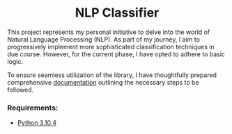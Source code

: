 <h1 align="center">NLP Classifier</h1>
This project represents my personal initiative to delve into the world of Natural Language Processing (NLP). As part of my journey, I aim to progressively implement more sophisticated classification techniques in due course. However, for the current phase, I have opted to adhere to basic logic.

To ensure seamless utilization of the library, I have thoughtfully prepared comprehensive [documentation](https://github.com/Masso13/NLP-Classifier/wiki) outlining the necessary steps to be followed.

### Requirements:
* [Python 3.10.4](https://www.python.org/downloads/release/python-3104/)
